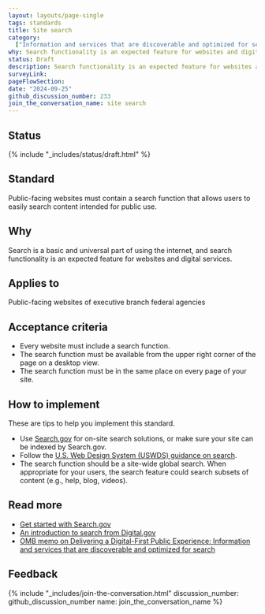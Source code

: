```yaml
---
layout: layouts/page-single
tags: standards
title: Site search
category:
  ["Information and services that are discoverable and optimized for search"]
why: Search functionality is an expected feature for websites and digital services.
status: Draft
description: Search functionality is an expected feature for websites and digital services. Learn how to add a search capability to your federal government site.
surveyLink: 
pageFlowSection:
date: "2024-09-25"
github_discussion_number: 233
join_the_conversation_name: site search
---
```


## Status

{% include "_includes/status/draft.html" %}

## Standard

Public-facing websites must contain a search function that allows users to easily search content intended for public use. 

## Why

Search is a basic and universal part of using the internet, and search functionality is an expected feature for websites and digital services. 

## Applies to

Public-facing websites of executive branch federal agencies

## Acceptance criteria

- Every website must include a search function.
- The search function must be available from the upper right corner of the page on a desktop view.
- The search function must be in the same place on every page of your site.

## How to implement

These are tips to help you implement this standard.

- Use [Search.gov](http://Search.gov) for on-site search solutions, or make sure your site can be indexed by Search.gov.
- Follow the [U.S. Web Design System (USWDS) guidance on search](https://designsystem.digital.gov/components/search/).
- The search function should be a site-wide global search. When appropriate for your users, the search feature could search subsets of content (e.g., help, blog, videos).

## Read more

- [Get started with Search.gov](https://search.gov/get-started/)
- [An introduction to search from Digital.gov](https://digital.gov/resources/an-introduction-to-search/)
- [OMB memo on Delivering a Digital-First Public Experience: Information and services that are discoverable and optimized for search](https://www.whitehouse.gov/omb/management/ofcio/delivering-a-digital-first-public-experience/#IIIA:~:text=4.%20Information%20and%20Services%20That%20Are%20Discoverable%20and%20Optimized%20for%20Search)

## Feedback

{% include "_includes/join-the-conversation.html" discussion_number: github_discussion_number name: join_the_conversation_name %}
